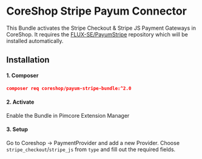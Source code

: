 # CoreShop Stripe Payum Connector
This Bundle activates the Stripe Checkout & Stripe JS Payment Gateways in CoreShop.
It requires the [FLUX-SE/PayumStripe](https://github.com/FLUX-SE/PayumStripe) repository which will be installed automatically.

## Installation

#### 1. Composer

```json
composer req coreshop/payum-stripe-bundle:^2.0
```

#### 2. Activate
Enable the Bundle in Pimcore Extension Manager

#### 3. Setup
Go to Coreshop -> PaymentProvider and add a new Provider. Choose `stripe_checkout`/`stripe_js` from `type` and fill out the required fields.
